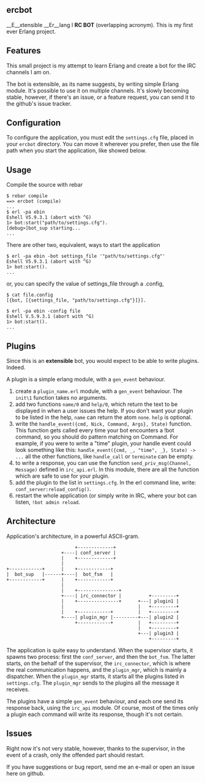 ercbot
--------------------

__E__xtensible __Er__lang I __RC BOT__ (overlapping acronym).
This is my first ever Erlang project.

Features
--------------------
This small project is my attempt to learn Erlang and create a bot for
the IRC channels I am on.

The bot is extensible, as its name suggests, by writing simple Erlang
module. It's possible to use it on multiple channels. 
It's slowly becoming stable, however, if there's an issue, or a
feature request, you can send it to the github's issue tracker.

Configuration
--------------------

To configure the application, you must edit the `settings.cfg` file,
placed in your `ercbot` directory. You can move it wherever you
prefer, then use the file path when you start the application, like
showed below.

Usage
--------------------
Compile the source with rebar 

    $ rebar compile
    ==> ercbot (compile)
    ...
    $ erl -pa ebin
    Eshell V5.9.3.1 (abort with ^G)
    1> bot:start("path/to/settings.cfg").
    [debug>]bot_sup starting...
    ...

There are other two, equivalent, ways to start the application

    $ erl -pa ebin -bot settings_file '"path/to/settings.cfg"'
    Eshell V5.9.3.1 (abort with ^G)
    1> bot:start().
    ...

or, you can specify the value of settings_file through a .config,
    
    $ cat file.config
    [{bot, [{settings_file, "path/to/settings.cfg"}]}].
    
    $ erl -pa ebin -config file
    Eshell V.5.9.3.1 (abort with ^G)
    1> bot:start().
    ...


Plugins
--------------------
Since this is an __extensible__ bot, you would expect to be able to
write plugins. Indeed.

A plugin is a simple erlang module, with a `gen_event` behaviour.

1. create a `plugin_name.erl` module, with a `gen_event` behaviour.
The `init\1` function takes no arguments.
2. add two functions `name/0` and `help/0`, which return
the text to be displayed in when a user issues the help. If you don't
want your plugin to be listed in the help, `name` can return the atom
`none`. `help` is optional.
3. write the `handle_event({cmd, Nick, Command, Args}, State)`
function. This function gets called every time your bot encounters a
!bot command, so you should do pattern matching on Command. For
example, if you were to write a "time" plugin, your handle event could
look something like this:
`handle_event({cmd, _, "time", _}, State) -> ...`
all the other functions, like `handle_call` or `terminate` can be empty.
4. to write a response, you can use the function
`send_priv_msg(Channel, Message)` defined in `irc_api.erl`. In this module,
there are all the function which are safe to use for your plugin.
5. add the plugin to the list in `settings.cfg`. In the erl command
line, write: `conf_server:reload_config()`.
6. restart the whole application (or simply write in IRC, where your
bot can listen, `!bot admin reload`.

Architecture
--------------------

Application's architecture, in a powerful ASCII-gram.


                             +-------------+
                        +----| conf_server |
                        |    +-------------+
                        |
    +------------+      |    +------------+
    |  bot_sup   |------+----|  bot_fsm   |
    +------------+      |    +------------+
                        |
                        |    +---------------+
                        +----| irc_connector |          +---------+
                        |    +---------------+      +---| plugin1 |
                        |                           |   +---------+
                        |    +------------+         |   +---------+
                        +----| plugin_mgr |---------+---| plugin2 |
                             +------------+         |   +---------+
                                                    |   +---------+
                                                    +---| plugin3 |
                                                        +---------+
                                                        
The application is quite easy to understand. When the supervisor
starts, it spawns two process: first the `conf_server`, and then the
`bot_fsm`. The latter starts, on the behalf of the supervisor, the
`irc_connector`, which is where the real communication happens, and
the `plugin_mgr`, which is mainly a dispatcher.
When the `plugin_mgr` starts, it starts all the plugins listed in
`settings.cfg`. The `plugin_mgr` sends to the plugins all the message
it receives.

The plugins have a simple `gen_event` behaviour, and each one send its
response back, using the `irc_api` module. Of course, most of the
times only a plugin each command will write its response, though it's
not certain.
                                                        
Issues
--------------------

Right now it's not very stable, however, thanks to the supervisor, in
the event of a crash, only the offended part should restart.

If you have suggestions or bug report, send me an e-mail or open an
issue here on github.

